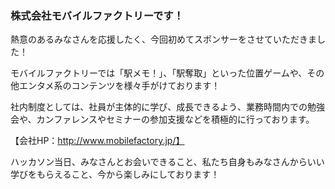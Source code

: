 ### 株式会社モバイルファクトリーです！

熱意のあるみなさんを応援したく、今回初めてスポンサーをさせていただきました！

モバイルファクトリーでは「駅メモ！」、「駅奪取」といった位置ゲームや、その他エンタメ系のコンテンツを様々手がけております！

社内制度としては、社員が主体的に学び、成長できるよう、業務時間内での勉強会や、カンファレンスやセミナーの参加支援などを積極的に行っております。


【会社HP：http://www.mobilefactory.jp/】


ハッカソン当日、みなさんとお会いできること、私たち自身もみなさんからいい学びをもらえること、今から楽しみにしております！

